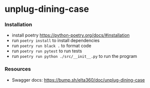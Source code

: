 # unplug-dining-case
 
### Installation

- install poetry https://python-poetry.org/docs/#installation
- run `poetry install` to install dependencies
- run `poetry run black .` to format code
- run `poetry run pytest` to run tests
- run `poetry run python ./src/__init__.py` to run the program

### Resources
- Swagger docs: https://bump.sh/elta360/doc/unplug-dining-case
